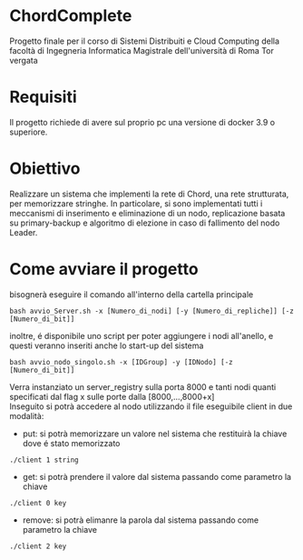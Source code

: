 # ChordComplete
Progetto finale per il corso di Sistemi Distribuiti e Cloud Computing della facoltà di Ingegneria Informatica Magistrale dell'università di Roma Tor vergata
# Requisiti
Il progetto richiede di avere sul proprio pc una versione di docker 3.9 o superiore.
# Obiettivo
Realizzare un sistema che implementi la rete di Chord, una rete strutturata, per memorizzare stringhe. In particolare, si sono implementati tutti i meccanismi di inserimento e eliminazione di un nodo, replicazione basata su primary-backup e algoritmo di elezione in caso di fallimento del nodo Leader.
# Come avviare il progetto
bisognerà eseguire il comando all'interno della cartella principale
```
bash avvio_Server.sh -x [Numero_di_nodi] [-y [Numero_di_repliche]] [-z [Numero_di_bit]]
```
inoltre, é disponibile uno script per poter aggiungere i nodi all'anello, e questi veranno inseriti anche lo start-up del sistema
```
bash avvio_nodo_singolo.sh -x [IDGroup] -y [IDNodo] [-z [Numero_di_bit]]
```
Verra instanziato un server_registry sulla porta 8000 e tanti nodi quanti specificati dal flag x sulle porte dalla [8000,...,8000+x]<br>
Inseguito si potrà accedere al nodo utilizzando il file eseguibile client in due modalità:
- put: si potrà memorizzare un valore nel sistema che restituirà la chiave dove é stato memorizzato
```
./client 1 string
```
- get: si potrà prendere il valore dal sistema passando come parametro la chiave
```
./client 0 key
```
- remove: si potrà elimanre la parola dal sistema passando come parametro la chiave
```
./client 2 key
```
